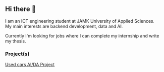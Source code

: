 ## Hi there 👋

I am an ICT engineering student at JAMK University of Applied Sciences. My main interests are backend development, data and AI. 

Currently I'm looking for jobs where I can complete my internship and write my thesis. 

### Project(s)

[Used cars AI/DA Project](https://github.com/vil-ves/Used-cars-AI-DA-Project)


<!--
**vil-ves/vil-ves** is a ✨ _special_ ✨ repository because its `README.md` (this file) appears on your GitHub profile.

Here are some ideas to get you started:

- 🔭 I’m currently working on ...
- 🌱 I’m currently learning ...
- 👯 I’m looking to collaborate on ...
- 🤔 I’m looking for help with ...
- 💬 Ask me about ...
- 📫 How to reach me: ...
- 😄 Pronouns: ...
- ⚡ Fun fact: ...
-->
